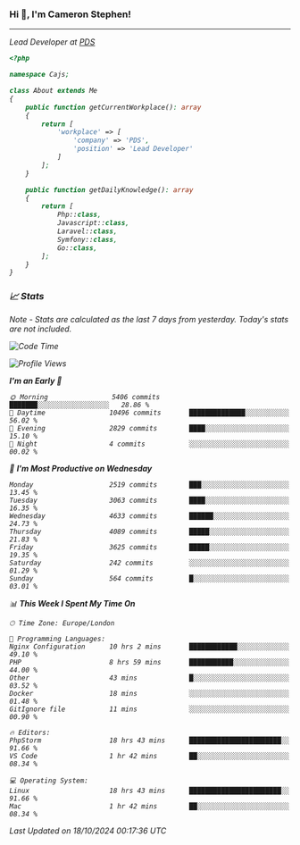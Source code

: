 ### Hi 👋, I'm Cameron Stephen!
<hr>
<p><em>Lead Developer at <a href="https://prindatasolutions.co.uk">PDS</a></p>


```php
<?php

namespace Cajs;

class About extends Me
{
    public function getCurrentWorkplace(): array
    {
        return [
            'workplace' => [
                'company' => 'PDS',
                'position' => 'Lead Developer'
            ]
        ];
    }

    public function getDailyKnowledge(): array
    {
        return [
            Php::class,
            Javascript::class,
            Laravel::class,
            Symfony::class,
            Go::class,
        ];
    }
}
```

### 📈 Stats
<p><em>Note - Stats are calculated as the last 7 days from yesterday. Today's stats are not included.</em></p>


<!--START_SECTION:waka-->
![Code Time](http://img.shields.io/badge/Code%20Time-4%2C019%20hrs%2039%20mins-blue)

![Profile Views](http://img.shields.io/badge/Profile%20Views-0-blue)

**I'm an Early 🐤** 

```text
🌞 Morning                5406 commits        ███████░░░░░░░░░░░░░░░░░░   28.86 % 
🌆 Daytime                10496 commits       ██████████████░░░░░░░░░░░   56.02 % 
🌃 Evening                2829 commits        ████░░░░░░░░░░░░░░░░░░░░░   15.10 % 
🌙 Night                  4 commits           ░░░░░░░░░░░░░░░░░░░░░░░░░   00.02 % 
```
📅 **I'm Most Productive on Wednesday** 

```text
Monday                   2519 commits        ███░░░░░░░░░░░░░░░░░░░░░░   13.45 % 
Tuesday                  3063 commits        ████░░░░░░░░░░░░░░░░░░░░░   16.35 % 
Wednesday                4633 commits        ██████░░░░░░░░░░░░░░░░░░░   24.73 % 
Thursday                 4089 commits        █████░░░░░░░░░░░░░░░░░░░░   21.83 % 
Friday                   3625 commits        █████░░░░░░░░░░░░░░░░░░░░   19.35 % 
Saturday                 242 commits         ░░░░░░░░░░░░░░░░░░░░░░░░░   01.29 % 
Sunday                   564 commits         █░░░░░░░░░░░░░░░░░░░░░░░░   03.01 % 
```


📊 **This Week I Spent My Time On** 

```text
🕑︎ Time Zone: Europe/London

💬 Programming Languages: 
Nginx Configuration      10 hrs 2 mins       ████████████░░░░░░░░░░░░░   49.10 % 
PHP                      8 hrs 59 mins       ███████████░░░░░░░░░░░░░░   44.00 % 
Other                    43 mins             █░░░░░░░░░░░░░░░░░░░░░░░░   03.52 % 
Docker                   18 mins             ░░░░░░░░░░░░░░░░░░░░░░░░░   01.48 % 
GitIgnore file           11 mins             ░░░░░░░░░░░░░░░░░░░░░░░░░   00.90 % 

🔥 Editors: 
PhpStorm                 18 hrs 43 mins      ███████████████████████░░   91.66 % 
VS Code                  1 hr 42 mins        ██░░░░░░░░░░░░░░░░░░░░░░░   08.34 % 

💻 Operating System: 
Linux                    18 hrs 43 mins      ███████████████████████░░   91.66 % 
Mac                      1 hr 42 mins        ██░░░░░░░░░░░░░░░░░░░░░░░   08.34 % 
```


 Last Updated on 18/10/2024 00:17:36 UTC
<!--END_SECTION:waka-->
